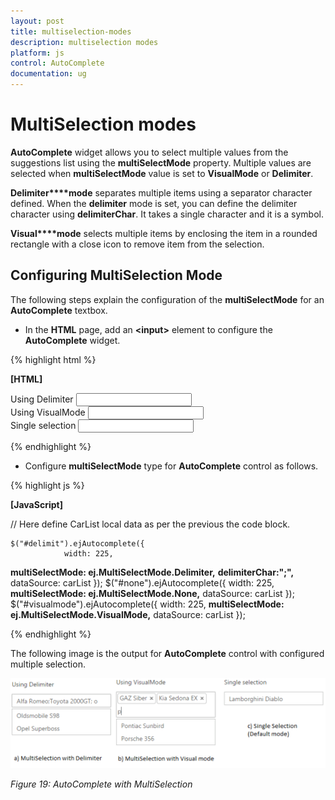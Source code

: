 ```yaml
---
layout: post
title: multiselection-modes
description: multiselection modes
platform: js
control: AutoComplete
documentation: ug
---
```


# MultiSelection modes

**AutoComplete** widget allows you to select multiple values from the suggestions list using the **multiSelectMode** property. Multiple values are selected when **multiSelectMode** value is set to **VisualMode** or **Delimiter**. 

**Delimiter****mode** separates multiple items using a separator character defined. When the **delimiter** mode is set, you can define the delimiter character using **delimiterChar**. It takes a single character and it is a symbol. 

**Visual****mode** selects multiple items by enclosing the item in a rounded rectangle with a close icon to remove item from the selection.

## Configuring MultiSelection Mode

The following steps explain the configuration of the **multiSelectMode** for an **AutoComplete** textbox.

* In the **HTML** page, add an **&lt;input&gt;** element to configure the **AutoComplete** widget.



{% highlight html %}

**[HTML]**
<div style="margin-right: 20px;">
    <span class="txt">Using Delimiter</span>
    <input type="text" id="delimit" />
</div>

<div style="margin-right: 20px;">
    <span class="txt">Using VisualMode</span>
    <input type="text" id="visualmode" />
</div>

<div>
    <span class="txt">Single selection</span>
    <input type="text" id="none" />
</div>



{% endhighlight %}



* Configure **multiSelectMode** type for **AutoComplete** control as follows.



{% highlight js %}

**[JavaScript]**

// Here define CarList local data as per the previous the code block.

    $("#delimit").ejAutocomplete({
                width: 225,
**multiSelectMode: ej.MultiSelectMode.Delimiter,**
                **delimiterChar:";",**
                dataSource: carList
            });
            $("#none").ejAutocomplete({
                width: 225,
**multiSelectMode: ej.MultiSelectMode.None,**
                dataSource: carList
            });
            $("#visualmode").ejAutocomplete({
                width: 225,
**multiSelectMode: ej.MultiSelectMode.VisualMode,**
                dataSource: carList
            }); 


{% endhighlight %}





The following image is the output for **AutoComplete** control with configured multiple selection.



![](multiselection-modes_images\multiselection-modes_img1.png)

_Figure 19: AutoComplete with MultiSelection_

